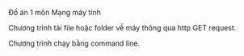 Đồ án 1 môn Mạng máy tính

Chương trình tải file hoặc folder về máy thông qua http GET request.

Chương trình chạy bằng command line.
